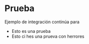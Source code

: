 # Prueba


Ejemplo de integración continúa para

* Esto es una prueba
* Esto ci hes una prueva con herrores
